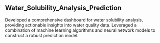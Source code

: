## Water_Solubility_Analysis_Prediction

Developed a comprehensive dashboard for water solubility analysis, providing actionable insights into water quality data.
Leveraged a combination of machine learning algorithms and neural network models to construct a robust prediction model.
